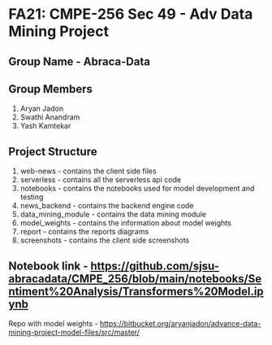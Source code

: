 # FA21: CMPE-256 Sec 49 - Adv Data Mining Project

## Group Name - Abraca-Data

## Group Members
1. Aryan Jadon
2. Swathi Anandram
3. Yash Kamtekar 

## Project Structure
1. web-news - contains the client side files
2. serverless - contains all the serverless api code
3. notebooks - contains the notebooks used for model development and testing
4. news_backend - contains the backend engine code
5. data_mining_module - contains the data mining module
6. model_weights - contains the information about model weights 
7. report - contains the reports diagrams 
8. screenshots - contains the client side screenshots

## Notebook link - https://github.com/sjsu-abracadata/CMPE_256/blob/main/notebooks/Sentiment%20Analysis/Transformers%20Model.ipynb

Repo with model weights - https://bitbucket.org/aryanjadon/advance-data-mining-project-model-files/src/master/


